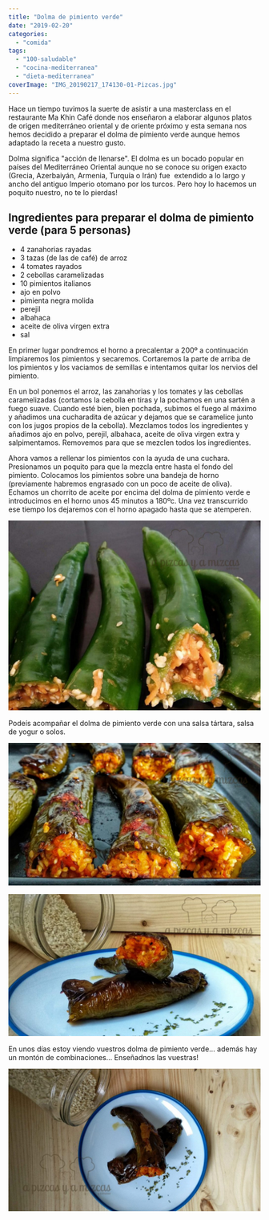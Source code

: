 ```yaml
---
title: "Dolma de pimiento verde"
date: "2019-02-20"
categories:
  - "comida"
tags:
  - "100-saludable"
  - "cocina-mediterranea"
  - "dieta-mediterranea"
coverImage: "IMG_20190217_174130-01-Pizcas.jpg"
---
```


Hace un tiempo tuvimos la suerte de asistir a una masterclass en el restaurante Ma Khin Café donde nos enseñaron a elaborar algunos platos de origen mediterráneo oriental y de oriente próximo y esta semana nos hemos decidido a preparar el dolma de pimiento verde aunque hemos adaptado la receta a nuestro gusto.

Dolma significa "acción de llenarse". El dolma es un bocado popular en países del Mediterráneo Oriental aunque no se conoce su origen exacto (Grecia, Azerbaiyán, Armenia, Turquía o Irán) fue  extendido a lo largo y ancho del antiguo Imperio otomano por los turcos. Pero hoy lo hacemos un poquito nuestro, no te lo pierdas!

## Ingredientes para preparar el dolma de pimiento verde (para 5 personas)

- 4 zanahorias rayadas
- 3 tazas (de las de café) de arroz
- 4 tomates rayados
- 2 cebollas caramelizadas
- 10 pimientos italianos
- ajo en polvo
- pimienta negra molida
- perejil
- albahaca
- aceite de oliva virgen extra
- sal

En primer lugar pondremos el horno a precalentar a 200º a continuación limpiaremos los pimientos y secaremos. Cortaremos la parte de arriba de los pimientos y los vaciamos de semillas e intentamos quitar los nervios del pimiento.

En un bol ponemos el arroz, las zanahorias y los tomates y las cebollas caramelizadas (cortamos la cebolla en tiras y la pochamos en una sartén a fuego suave. Cuando esté bien, bien pochada, subimos el fuego al máximo y añadimos una cucharadita de azúcar y dejamos que se caramelice junto con los jugos propios de la cebolla). Mezclamos todos los ingredientes y añadimos ajo en polvo, perejil, albahaca, aceite de oliva virgen extra y salpimentamos. Removemos para que se mezclen todos los ingredientes.

Ahora vamos a rellenar los pimientos con la ayuda de una cuchara. Presionamos un poquito para que la mezcla entre hasta el fondo del pimiento. Colocamos los pimientos sobre una bandeja de horno (previamente habremos engrasado con un poco de aceite de oliva). Echamos un chorrito de aceite por encima del dolma de pimiento verde e introducimos en el horno unos 45 minutos a 180ºc. Una vez transcurrido ese tiempo los dejaremos con el horno apagado hasta que se atemperen.

![Dolma de pimiento verde](images/IMG-20190217-WA0004-01-Pizcas-1024x768.jpg)

Podeís acompañar el dolma de pimiento verde con una salsa tártara, salsa de yogur o solos.

![Dolma de pimiento verde](images/IMG_20190217_124828-01-Pizcas-1024x576.jpg)

![](images/IMG_20190217_174147_BURST1-01-Pizcas-1024x576.jpg)

En unos días estoy viendo vuestros dolma de pimiento verde... además hay un montón de combinaciones... Enseñadnos las vuestras!

![](images/IMG_20190217_174234-01-Pizcas-1024x576.jpg)
